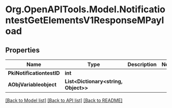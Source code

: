 # Org.OpenAPITools.Model.NotificationtestGetElementsV1ResponseMPayload

## Properties

Name | Type | Description | Notes
------------ | ------------- | ------------- | -------------
**PkiNotificationtestID** | **int** |  | 
**AObjVariableobject** | **List&lt;Dictionary&lt;string, Object&gt;&gt;** |  | 

[[Back to Model list]](../../README.md#documentation-for-models) [[Back to API list]](../../README.md#documentation-for-api-endpoints) [[Back to README]](../../README.md)

